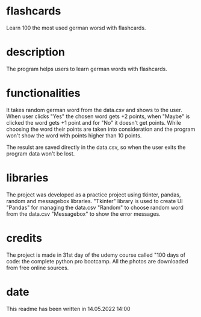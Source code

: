 # flashcards
Learn 100 the most used german worsd with flashcards.

# description
The program helps users to learn german words with flashcards.

# functionalities
It takes random german word from the data.csv and shows to the user. 
When user clicks "Yes" the chosen word gets +2 points, when "Maybe" is clicked the word gets +1 point and for "No" it doesn't get points.
While choosing the word their points are taken into consideration and the program won't show the word with points higher than 10 points.

The resulst are saved directly in the data.csv, so when the user exits the program data won't be lost.

# libraries

The project was developed as a practice project using tkinter, pandas, random and messagebox libraries.
"Tkinter" library is used to create UI
"Pandas" for managing the data.csv
"Random" to choose random word from the data.csv
"Messagebox" to show the error messages.

# credits

The project is made in 31st day of the udemy course called "100 days of code: the complete python pro bootcamp.
All the photos are downloaded from free online sources.


# date

This readme has been written in 14.05.2022 14:00
